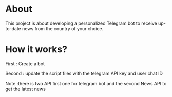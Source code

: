 # About
This project is about developing a personalized Telegram bot to receive up-to-date news from the country of your choice.
# How it works?
First : Create a bot

Second : update the script files with the telegram API key and user chat ID

Note :there is two API first one for telegram bot and the second News API to get the latest news
